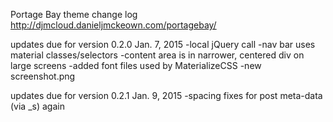 Portage Bay theme
change log
http://djmcloud.danieljmckeown.com/portagebay/

updates due for version 0.2.0
Jan. 7, 2015
-local jQuery call
-nav bar uses material classes/selectors
-content area is in narrower, centered div on large screens
-added font files used by MaterializeCSS
-new screenshot.png

updates due for version 0.2.1
Jan. 9, 2015
-spacing fixes for post meta-data (via _s) again